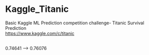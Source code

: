 # Kaggle_Titanic
Basic Kaggle ML Prediction competition challenge- Titanic Survival Prediction
</br>
https://www.kaggle.com/c/titanic
</br>
</br>

0.74641 --> 0.76076
